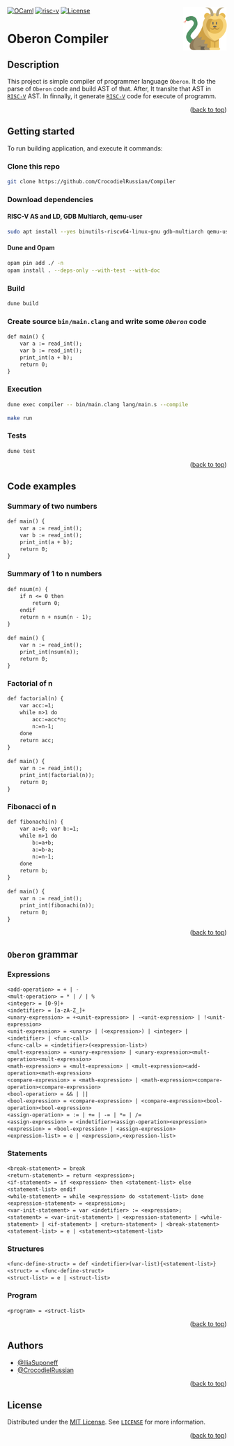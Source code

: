 [//]: # (Project readme template from https://github.com/othneildrew/Best-README-Template/)
<a name="readme-top"></a>
[![OCaml][ocaml_img]][ocaml_url]
[![risc-v][risc_img]][risc_url]
[![License][license_img]][repo_license_url]
[<img alt="logo" src="resources/logo.png" width="100" height="100" align="right">](https://github.com/CrocodielRussian/Compiler)


<h1 align="left">Oberon Compiler</h1>

## Description

This project is simple compiler of programmer language `Oberon`. It do the parse of `Oberon` code and build AST of that. After, It translte that AST in [`RISC-V`][risc_url] AST. In finnally, it generate [`RISC-V`][risc_url] code for execute of programm.

<p align="right">(<a href="#readme-top">back to top</a>)</p>

## Getting started

To run building application, and execute it commands:

### Clone this repo
```bash
git clone https://github.com/CrocodielRussian/Compiler
```

### Download dependencies
#### RISC-V AS and LD, GDB Multiarch, qemu-user 
```bash
sudo apt install --yes binutils-riscv64-linux-gnu gdb-multiarch qemu-user
```
#### Dune and Opam
```bash
opam pin add ./ -n
opam install . --deps-only --with-test --with-doc
```

### Build
```bash
dune build
```

### Create source `bin/main.clang` and write some *`Oberon`* code

```clang
def main() {
	var a := read_int();
	var b := read_int();
	print_int(a + b);
	return 0;
}
```

### Execution
```bash
dune exec compiler -- bin/main.clang lang/main.s --compile
```
```bash
make run
```
### Tests
```bash
dune test
```

<p align="right">(<a href="#readme-top">back to top</a>)</p>

## Code examples
### Summary of two numbers
```clang
def main() {
	var a := read_int();
	var b := read_int();
	print_int(a + b);
	return 0;
}
```
### Summary of 1 to n numbers
```clang
def nsum(n) {
	if n <= 0 then 
		return 0;
	endif
	return n + nsum(n - 1);
}

def main() {
	var n := read_int();
	print_int(nsum(n));
	return 0;
}
```
### Factorial of n
```clang
def factorial(n) {
	var acc:=1;
	while n>1 do
		acc:=acc*n;
		n:=n-1;
	done
	return acc;
}

def main() {
	var n := read_int();
	print_int(factorial(n));
	return 0;
}
```
### Fibonacci of n
```clang
def fibonachi(n) {
	var a:=0; var b:=1;
	while n>1 do
		b:=a+b;
		a:=b-a;
		n:=n-1;
	done
	return b;
}

def main() {
	var n := read_int();
	print_int(fibonachi(n));
	return 0;
}
```
<p align="right">(<a href="#readme-top">back to top</a>)</p>

## `Oberon` grammar
### Expressions
```grammar
<add-operation> = + | -
<mult-operation> = * | / | %
<integer> = [0-9]+
<indetifier> = [a-zA-Z_]+
<unary-expression> = +<unit-expression> | -<unit-expression> | !<unit-expression>
<unit-expression> = <unary> | (<expression>) | <integer> | <indetifier> | <func-call>
<func-call> = <indetifier>(<expression-list>)
<mult-expression> = <unary-expression> | <unary-expression><mult-operation><mult-expression>
<math-expression> = <mult-expression> | <mult-expression><add-operation><math-expression>
<compare-expression> = <math-expression> | <math-expression><compare-operation><compare-expression>
<bool-operation> = && | ||
<bool-expression> = <compare-expression> | <compare-expression><bool-operation><bool-expression>
<assign-operation> = := | += | -= | *= | /=
<assign-expression> = <indetifier><assign-operation><expression>
<expression> = <bool-expression> | <assign-expression>
<expression-list> = e | <expression>,<expression-list>
```

### Statements
```grammar
<break-statement> = break
<return-statement> = return <expression>;
<if-statement> = if <expression> then <statement-list> else <statement-list> endif
<while-statement> = while <expression> do <statement-list> done
<expression-statement> = <expression>;
<var-init-statement> = var <indetifier> := <expression>;
<statement> = <var-init-statement> | <expression-statement> | <while-statement> | <if-statement> | <return-statement> | <break-statement>
<statement-list> = e | <statement><statement-list>
```

### Structures
```grammar
<func-define-struct> = def <indetifier>(var-list){<statement-list>}
<struct> = <func-define-struct>
<struct-list> = e | <struct-list>
```

### Program
```grammar
<program> = <struct-list>
```

<p align="right">(<a href="#readme-top">back to top</a>)</p>

## Authors

- [@IliaSuponeff](https://github.com/IliaSuponeff)
- [@CrocodielRussian](https://github.com/CrocodielRussian)

<p align="right">(<a href="#readme-top">back to top</a>)</p>

## License

Distributed under the [MIT License](https://choosealicense.com/licenses/mit/). See [`LICENSE`](LICENSE) for more information.

<p align="right">(<a href="#readme-top">back to top</a>)</p>

<!-- Image links -->

[ocaml_img]: https://img.shields.io/badge/OCaml-%204.13.1-magenta
[risc_img]: https://img.shields.io/badge/RISC-V-blue
[license_img]: https://img.shields.io/badge/License-MIT-green.svg

<!-- Inner Links -->

[repo_license_url]: https://github.com/spbu-coding-2023/graphs-graphs-12/blob/main/LICENSE

<!-- Outer Links -->

[ocaml_url]: https://ocaml.org/
[risc_url]: https://riscv.org/
